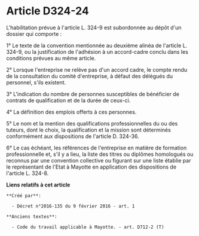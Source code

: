 # Article D324-24

L'habilitation prévue à l'article L. 324-9 est subordonnée au dépôt d'un dossier qui comporte : 

1° Le texte de la convention mentionnée au deuxième alinéa de l'article L. 324-9, ou la justification de l'adhésion à un
accord-cadre conclu dans les conditions prévues au même article. 

2° Lorsque l'entreprise ne relève pas d'un accord cadre, le compte rendu de la consultation du comité d'entreprise, à défaut
des délégués du personnel, s'ils existent. 

3° L'indication du nombre de personnes susceptibles de bénéficier de contrats de qualification et de la durée de ceux-ci. 

4° La définition des emplois offerts à ces personnes. 

5° Le nom et la mention des qualifications professionnelles du ou des tuteurs, dont le choix, la qualification et la mission
sont déterminés conformément aux dispositions de l'article D. 324-36.

6° Le cas échéant, les références de l'entreprise en matière de formation professionnelle et, s'il y a lieu, la liste des
titres ou diplômes homologués ou reconnus par une convention collective ou figurant sur une liste établie par le représentant
de l'Etat à Mayotte en application des dispositions de l'article L. 324-8.

**Liens relatifs à cet article**

	**Créé par**:

	  - Décret n°2016-135 du 9 février 2016 - art. 1

	**Anciens textes**:

	  - Code du travail applicable à Mayotte. - art. D712-2 (T)
